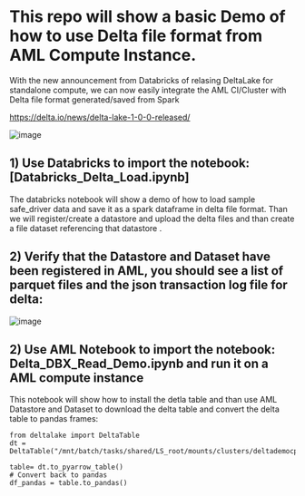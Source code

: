 # This repo will show a basic Demo of how to use Delta file format from AML Compute Instance. 

With the new announcement from Databricks of relasing DeltaLake for standalone compute, we can now easily integrate the AML CI/Cluster with Delta file format generated/saved from Spark 

https://delta.io/news/delta-lake-1-0-0-released/

![image](https://user-images.githubusercontent.com/5873303/121588011-66013580-ca03-11eb-8c87-c1bd0535cacf.png)

## 1) Use Databricks to import the notebook: [Databricks_Delta_Load.ipynb]

The databricks  notebook will show a demo of how to load sample safe_driver data and save it as a spark dataframe in delta file format. 
Than we will register/create a datastore and upload the delta files and than create a file dataset referencing that datastore .

## 2) Verify that the Datastore and Dataset have been registered in AML, you should see a list of parquet files and the json transaction log file for delta:

![image](https://user-images.githubusercontent.com/5873303/121588340-cbedbd00-ca03-11eb-9e0c-74d74d36b932.png)

## 2) Use AML Notebook to import the notebook: Delta_DBX_Read_Demo.ipynb and run it on a AML compute instance 

This notebook will show how to install the detla table and than use AML Datastore and Dataset to download the delta table 
and convert the delta table to pandas frames:



```
from deltalake import DeltaTable
dt = DeltaTable("/mnt/batch/tasks/shared/LS_root/mounts/clusters/deltademocpu/code/delta_driver/")

table= dt.to_pyarrow_table()
# Convert back to pandas
df_pandas = table.to_pandas()

```
